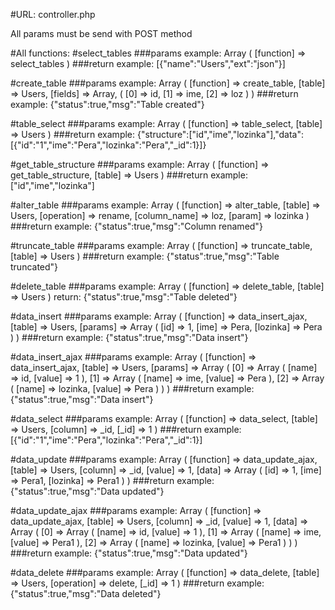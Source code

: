 #URL: controller.php

All params must be send with POST method

#All functions:
#select_tables 
###params example:
Array
(
    [function] => select_tables
)
###return example:
[{"name":"Users","ext":"json"}]


#create_table
###params example:
Array
(
    [function] => create_table,
    [table] => Users,
    [fields] => Array,
                (
                    [0] => id,
                    [1] => ime,
                    [2] => loz
                )
)
###return example:
{"status":true,"msg":"Table created"}


#table_select
###params example:
Array
(
    [function] => table_select,
    [table] => Users
)
###return example:
{"structure":["id","ime","lozinka"],"data":[{"id":"1","ime":"Pera","lozinka":"Pera","_id":1}]}


#get_table_structure
###params example:
Array
(
    [function] => get_table_structure,
    [table] => Users
)
###return example:
["id","ime","lozinka"]


#alter_table
###params example:
Array
(
    [function] => alter_table,
    [table] => Users,
    [operation] => rename,
    [column_name] => loz,
    [param] => lozinka
)
###return example:
{"status":true,"msg":"Column renamed"}


#truncate_table
###params example:
Array
(
    [function] => truncate_table,
    [table] => Users
)
###return example:
{"status":true,"msg":"Table truncated"}


#delete_table
###params example:
Array
(
    [function] => delete_table,
    [table] => Users
)
return:
{"status":true,"msg":"Table deleted"}


#data_insert
###params example:
Array
(
    [function] => data_insert_ajax,
    [table] => Users,
    [params] => Array
                (
                 [id] => 1,
                 [ime] => Pera,
                 [lozinka] => Pera
                )
)
###return example:
{"status":true,"msg":"Data insert"}


#data_insert_ajax
###params example:
Array
(
    [function] => data_insert_ajax,
    [table] => Users,
    [params] => Array
                (
                    [0] => Array
                    (
                        [name] => id,
                        [value] => 1
                    ),
                    [1] => Array
                    (
                         [name] => ime,
                         [value] => Pera
                    ),
                    [2] => Array
                    (
                         [name] => lozinka,
                         [value] => Pera
                    )
                )
)
###return example:
{"status":true,"msg":"Data insert"}


#data_select
###params example:
Array
(
    [function] => data_select,
    [table] => Users,
    [column] => _id,
    [_id] => 1
)
###return example:
[{"id":"1","ime":"Pera","lozinka":"Pera","_id":1}]


#data_update
###params example:
Array
(
    [function] => data_update_ajax,
    [table] => Users,
    [column] => _id,
    [value] => 1,
    [data] => Array
    (
        [id] => 1,
        [ime] => Pera1,
        [lozinka] => Pera1
    )
)
###return example:
{"status":true,"msg":"Data updated"}


#data_update_ajax
###params example:
Array
(
    [function] => data_update_ajax,
    [table] => Users,
    [column] => _id,
    [value] => 1,
    [data] => Array
    (
        [0] => Array
        (
            [name] => id,
            [value] => 1
        ),
        [1] => Array
        (
            [name] => ime,
            [value] => Pera1
        ),
        [2] => Array
        (
            [name] => lozinka,
            [value] => Pera1
        )
    )
)
###return example:
{"status":true,"msg":"Data updated"}


#data_delete
###params example:
Array
(
    [function] => data_delete,
    [table] => Users,
    [operation] => delete,
    [_id] => 1
)
###return example:
{"status":true,"msg":"Data deleted"}
